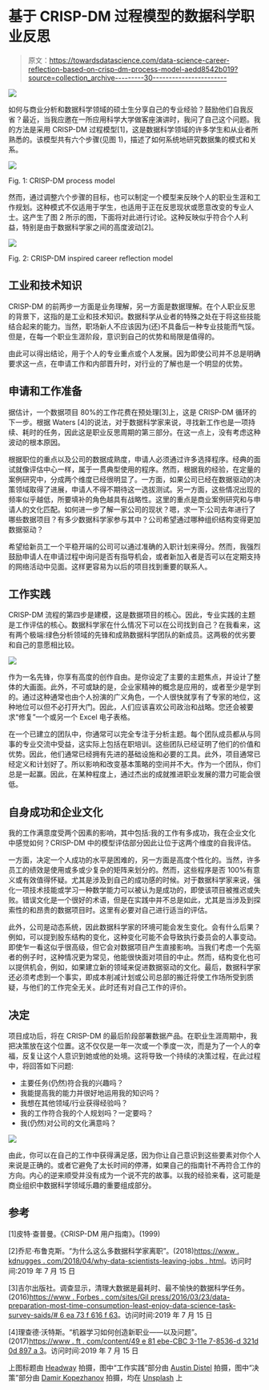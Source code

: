 # 基于 CRISP-DM 过程模型的数据科学职业反思

> 原文：<https://towardsdatascience.com/data-science-career-reflection-based-on-crisp-dm-process-model-aedd8542b019?source=collection_archive---------30----------------------->

![](img/e1f2f1926471b768dc1b69cc56815be4.png)

如何与商业分析和数据科学领域的硕士生分享自己的专业经验？鼓励他们自我反省？最近，当我应邀在一所应用科学大学做客座演讲时，我问了自己这个问题。我的方法是采用 CRISP-DM 过程模型[1]，这是数据科学领域的许多学生和从业者所熟悉的。该模型共有六个步骤(见图 1)，描述了如何系统地研究数据集的模式和关系。

![](img/9e5f151aed04003f3c9b51774e6cd21a.png)

Fig. 1: CRISP-DM process model

然而，通过调整六个步骤的目标，也可以制定一个模型来反映个人的职业生涯和工作规划。这种模式不仅适用于学生，也适用于正在反思现状或愿意改变的专业人士。这产生了图 2 所示的图，下面将对此进行讨论。这种反映似乎符合个人利益，特别是由于数据科学家之间的高度波动[2]。

![](img/9bee738ec47548e51fa393ffd45f9a34.png)

Fig. 2: CRISP-DM inspired career reflection model

## 工业和技术知识

CRISP-DM 的前两步一方面是业务理解，另一方面是数据理解。在个人职业反思的背景下，这指的是工业和技术知识。数据科学从业者的特殊之处在于将这些技能结合起来的能力。当然，职场新人不应该因为(还)不具备后一种专业技能而气馁。但是，在每一个职业生涯阶段，意识到自己的优势和局限是值得的。

由此可以得出结论，用于个人的专业重点或个人发展。因为即使公司并不总是明确要求这一点，在申请工作和内部晋升时，对行业的了解也是一个明显的优势。

## 申请和工作准备

据估计，一个数据项目 80%的工作花费在预处理[3]上，这是 CRISP-DM 循环的下一步。根据 Waters [4]的说法，对于数据科学家来说，寻找新工作也是一项持续、耗时的任务，因此这是职业反思周期的第三部分。在这一点上，没有考虑这种波动的根本原因。

根据职位的重点以及公司的数据成熟度，申请人必须通过许多选择程序。经典的面试就像评估中心一样，属于一贯典型使用的程序。然而，根据我的经验，在定量的案例研究中，分成两个维度已经很明显了。一方面，如果公司已经在数据驱动的决策领域取得了进展，申请人不得不期待这一选拔测试。另一方面，这些情况出现的频率似乎越低，所要填补的角色越具有战略性。这里的重点是商业案例研究和与申请人的文化匹配。如何进一步了解一家公司的现状？嗯，求一下:公司去年进行了哪些数据项目？有多少数据科学家参与其中？公司希望通过哪种组织结构变得更加数据驱动？

希望给新员工一个平稳开端的公司可以通过准确的入职计划来得分。然而，我强烈鼓励申请人在申请过程中询问是否有指导机会，或者新加入者是否可以在定期支持的网络活动中见面。这样更容易为以后的项目找到重要的联系人。

## 工作实践

CRISP-DM 流程的第四步是建模，这是数据项目的核心。因此，专业实践的主题是工作评估的核心。数据科学家在什么情况下可以在公司找到自己？在我看来，这有两个极端:绿色分析领域的先锋和成熟数据科学团队的新成员。这两极的优劣要和自己的意愿相比较。

![](img/a217b976f5c6e96e5c4e78a56ddfe420.png)

作为一名先锋，你享有高度的创作自由。是你设定了主要的主题焦点，并设计了整体的大画面。此外，不可或缺的是，企业家精神的概念是应用的，或者至少是学到的。通过这种通常也由个人扮演的广义角色，一个人很快就享有了专家的地位，这种地位可以但不必打开大门。因此，人们应该喜欢公司政治和战略。您还会被要求“修复”一个或另一个 Excel 电子表格。

在一个已建立的团队中，你通常可以完全专注于分析主题。每个团队成员都从与同事的专业交流中受益，这实际上包括在职培训。这些团队已经证明了他们的价值和优势。因此，他们通常已经拥有先进的基础设施和必要的工具。此外，项目通常已经定义和计划好了。所以影响和改变基本策略的空间并不大。作为一个团队，你们总是一起赢。因此，在某种程度上，通过杰出的成就推进职业发展的潜力可能会很低。

## 自身成功和企业文化

我的工作满意度受两个因素的影响，其中包括:我的工作有多成功，我在企业文化中感觉如何？CRISP-DM 中的模型评估部分因此让位于这两个维度的自我评估。

一方面，决定一个人成功的水平是困难的，另一方面是高度个性化的。当然，许多员工的绩效是使用或多或少复杂的矩阵来划分的。然而，这些程序是否 100%有意义或有效值得怀疑。尤其是涉及到自己的成功感的时候。对于数据科学家来说，强化一项技术技能或学习一种数学能力可以被认为是成功的，即使该项目被推迟或失败。错误文化是一个很好的术语，但是在实践中并不总是如此，尤其是当涉及到探索性的和昂贵的数据项目时。这里有必要对自己进行适当的评估。

此外，公司是动态系统，因此数据科学家的环境可能会发生变化。会有什么后果？例如，可以提到股东结构的变化，这种变化可能不会导致执行委员会的人事变动。即使乍一看这似乎很高级，但它会对数据项目产生直接影响。当我们考虑一个先驱者的例子时，这种情况更为常见，他能很快面对项目的中止。然而，结构变化也可以提供机会，例如，如果建立新的领域来促进数据驱动的文化。最后，数据科学家还必须考虑到一个事实，即成本削减计划或公司总部的搬迁将使工作场所受到质疑，与他们的工作完全无关。此时还有对自己工作的评价。

## 决定

项目成功后，将在 CRISP-DM 的最后阶段部署数据产品。在职业生涯周期中，我把决策放在这个位置。这不仅仅是一年一次或一个季度一次，而是为了一个人的幸福，反复让这个人意识到她或他的处境。这将导致一个持续的决策过程，在此过程中，将回答如下问题:

*   主要任务(仍然)符合我的兴趣吗？
*   我能提高我的能力并很好地运用我的知识吗？
*   我想在其他领域/行业获得经验吗？
*   我的工作符合我的个人规划吗？一定要吗？
*   我(仍然)对公司的文化满意吗？

![](img/253433ed889168ab121d6c8e1ce2bd16.png)

由此，你可以在自己的工作中获得满足感，因为你让自己意识到这些要素对你个人来说是正确的。或者它避免了太长时间的停滞，如果自己的指南针不再符合工作的方向。内心的逆来顺受并没有成为一个说不完的故事。以我的经验来看，这可能是商业组织中数据科学领域乐趣的重要组成部分。

## 参考

[1]皮特·查普曼。《CRISP-DM 用户指南》。(1999)

[2]乔尼·布鲁克斯。“为什么这么多数据科学家离职”。(2018)[https://www . kdnugges . com/2018/04/why-data-scientists-leaving-jobs . html](https://www.kdnuggets.com/2018/04/why-data-scientists-leaving-jobs.html)。访问时间:2019 年 7 月 15 日

[3]吉尔出版社。调查显示，清理大数据是最耗时、最不愉快的数据科学任务。(2016)[https://www . Forbes . com/sites/Gil press/2016/03/23/data-preparation-most-time-consumption-least-enjoy-data-science-task-survey-saids/# 6 ea 73 f 616 f 63](https://www.forbes.com/sites/gilpress/2016/03/23/data-preparation-most-time-consuming-least-enjoyable-data-science-task-survey-says/#6ea73f616f63)。访问时间:2019 年 7 月 15 日

[4]理查德·沃特斯。“机器学习如何创造新职业——以及问题”。(2017)[https://www . ft . com/content/49 e 81 ebe-CBC 3-11e 7-8536-d 321d 0d 897 a 3](https://www.ft.com/content/49e81ebe-cbc3-11e7-8536-d321d0d897a3)。访问时间:2019 年 7 月 15 日

上图标题由 [Headway](https://unsplash.com/@headwayio) 拍摄，图中“工作实践”部分由 [Austin Distel](https://unsplash.com/@austindistel) 拍摄，图中“决策”部分由 [Damir Kopezhanov](https://unsplash.com/@kpzhnv) 拍摄，均在 [Unsplash](https://unsplash.com/@headwayio) 上